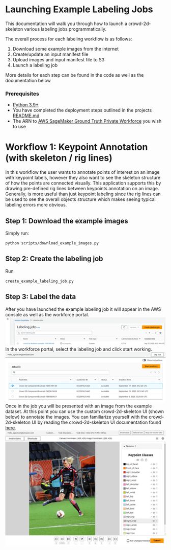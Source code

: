 # Launching Example Labeling Jobs
This documentation will walk you through how to launch a crowd-2d-skeleton
various labeling jobs programmatically.

The overall process for each labeling workflow is as follows:
1) Download some example images from the internet
2) Create/update an input manifest file
3) Upload images and input manifest file to S3
4) Launch a labeling job

More details for each step can be found in the code as well as the documentation
below

###  Prerequisites

* [Python 3.9+](https://www.python.org/downloads/release/python-390/)
* You have completed the deployment steps outlined in the projects [README.md](../README.md)
* The ARN to [AWS SageMaker Ground Truth Private Workforce](https://docs.aws.amazon.com/sagemaker/latest/dg/sms-workforce-create-private-console.html) you wish to use

# Workflow 1: Keypoint Annotation (with skeleton / rig lines)
In this workflow the user wants to annotate points of interest on an image with
keypoint labels, however they also want to see the skeleton structure of how the
points are connected visually. This application supports this by drawing
pre-defined rig lines between keypoints annotation on an image. Generally, is
more useful than just keypoint labeling since the rig lines can be used to see
the overall objects structure which makes seeing typical labeling errors more
obvious.

## Step 1: Download the example images
Simply run:
```shell
python scripts/download_example_images.py
```
## Step 2: Create the labeling job
Run
```shell
create_example_labeling_job.py
```
## Step 3: Label the data
After you have launched the example labeling job it will appear in the AWS console as well as the workforce portal.
![](../docs/aws_sagemaker_ground_truth_console_1.png)
In the workforce portal, select the labeling job and click start working.
![](../docs/aws_sagemaker_ground_truth_console_2.png)
Once in the job you will be presented with an image from the example dataset.
At this point you can use the custom crowd-2d-skeleton UI (shown below) to
annotate the images. You can familiarize yourself with the crowd-2d-skeleton
UI by reading the crowd-2d-skeleton UI documentation found [here](https://github.com/aws-samples/sagemaker-ground-truth-crowd-2d-skeleton-component/blob/main/USER_GUIDE.md).
![](../docs/custom_ui_1.png)
